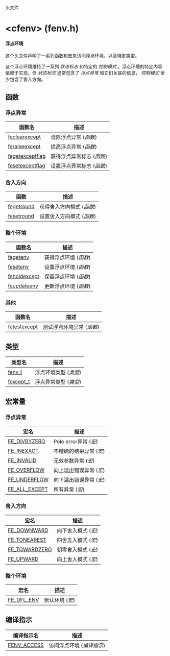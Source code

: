 头文件

# \<cfenv\> (fenv.h)

#### 浮点环境

这个头文件声明了一系列函数和宏来访问浮点环境，以及特定类型。

这个浮点环境维持了一系列 _状态标志_ 和特定的 _控制模式_ 。浮点环境的特定内容依赖于实现，但 _状态标志_ 通常包含了 _浮点异常_ 和它们关联的信息， _控制模式_ 至少包含了舍入方向。


## 函数

### 浮点异常
函数名                                | 描述
------------------------------------- | -------------------------
[feclearexcept](feclearexcept.md)     | 清除浮点异常 (_函数_)
[feraiseexcept](feraiseexcept.md)     | 提高浮点异常 (_函数_)
[fegetexceptflag](fegetexceptflag.md) | 获得浮点异常标志 (_函数_)
[fesetexceptflag](fesetexceptflag.md) | 设置浮点异常标志 (_函数_)

### 舍入方向
函数                        | 描述
--------------------------- | -------------------------
[fegetround](fegetround.md) | 获得舍入方向模式 (_函数_)
[fesetround](fesetround.md) | 设置舍入方向模式 (_函数_)

### 整个环境
函数名                          | 描述
------------------------------- | ---------------------
[fegetenv](fegetenv.md)         | 获得浮点环境 (_函数_)
[fesetenv](fesetenv.md)         | 设置浮点环境 (_函数_)
[feholdexcept](feholdexcept.md) | 保留浮点环境 (_函数_)
[feupdateenv](feupdateenv.md)   | 更新浮点环境 (_函数_)

### 其他
函数名                          | 描述
------------------------------- | -------------------------
[fetestexcept](fetestexcept.md) | 测试浮点环境异常 (_函数_)


## 类型
类型名                     | 描述
-------------------------- | ----------------------
[fenv\_t](fenv_t.md)       | 浮点环境类型 (_类型_)
[fexcept\_t](fexcept_t.md) | 浮点异常类型 (_类型_)


## 宏常量

### 浮点异常
宏名                                | 描述
----------------------------------- | -----------------------
[FE\_DIVBYZERO](FE_DIVBYZERO.md)    | Pole error异常 (_宏_)
[FE\_INEXACT](FE_INEXACT.md)        | 不精确的结果异常 (_宏_)
[FE\_INVALID](FE_INVALID.md)        | 无效参数异常 (_宏_)
[FE\_OVERFLOW](FE_OVERFLOW.md)      | 向上溢出错误异常 (_宏_)
[FE\_UNDERFLOW](FE_UNDERFOW.md)     | 向下溢出错误异常 (_宏_)
[FE\_ALL\_EXCEPT](FE_ALL_EXCEPT.md) | 所有异常 (_宏_)


### 舍入方向
宏名                               | 描述
---------------------------------- | -------------------
[FE\_DOWNWARD](FE_DOWNWARD.md)     | 向下舍入模式 (_宏_)
[FE\_TONEAREST](FE_TONEAREST.md)   | 四舍五入模式 (_宏_)
[FE\_TOWARDZERO](FE_TOWARDZERO.md) | 朝零舍入模式 (_宏_)
[FE\_UPWARD](FE_UPWARD.md)         | 向上舍入模式 (_宏_)

### 整个环境
宏名                          | 描述
----------------------------- | ---------------
[FE\_DFL\_ENV](FE_DFL_ENV.md) | 默认环境 (_宏_)



## 编译指示
编译指示名                     | 描述
------------------------------ | ------------------------
[FENV\_ACCESS](FENV_ACCESS.md) | 访问浮点环境 (_编译指示_)
